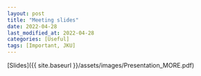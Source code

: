 ```yaml
---
layout​: ​post
title: "Meeting slides"
date: 2022-04-28
​last_modified_at​: 2022-04-28
​categories​: ​[Useful] 
​tags​: ​[Important, JKU] 
---
```


[Slides]({{ site.baseurl }}/assets/images/Presentation_MORE.pdf)